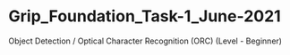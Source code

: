 # Grip_Foundation_Task-1_June-2021
 Object Detection / Optical Character  Recognition (ORC)  (Level - Beginner)
